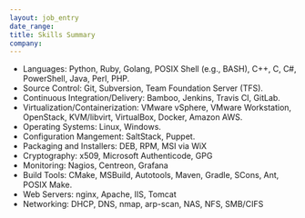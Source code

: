 ```yaml
---
layout: job_entry
date_range:
title: Skills Summary
company:
---
```

* Languages: Python, Ruby, Golang, POSIX Shell (e.g., BASH), C++, C, C#, PowerShell, Java, Perl, PHP.
* Source Control: Git, Subversion, Team Foundation Server (TFS).
* Continuous Integration/Delivery: Bamboo, Jenkins, Travis CI, GitLab.
* Virtualization/Containerization: VMware vSphere, VMware Workstation, OpenStack, KVM/libvirt, VirtualBox, Docker, Amazon AWS.
* Operating Systems: Linux, Windows.
* Configuration Mangement: SaltStack, Puppet.
* Packaging and Installers: DEB, RPM, MSI via WiX
* Cryptography: x509, Microsoft Authenticode, GPG
* Monitoring: Nagios, Centreon, Grafana
* Build Tools: CMake, MSBuild, Autotools, Maven, Gradle, SCons, Ant, POSIX Make.
* Web Servers: nginx, Apache, IIS, Tomcat
* Networking: DHCP, DNS, nmap, arp-scan, NAS, NFS, SMB/CIFS
